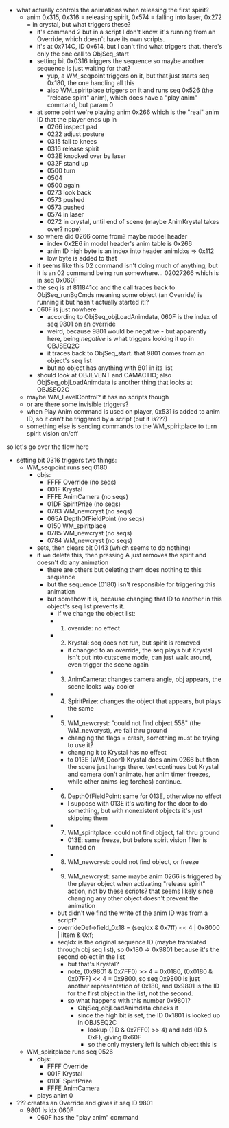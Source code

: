 - what actually controls the animations when releasing the first spirit?
    - anim 0x315, 0x316 = releasing spirit, 0x574 = falling into laser, 0x272 = in crystal, but what triggers these?
        - it's command 2 but in a script I don't know. it's running from an Override, which doesn't have its own scripts.
        - it's at 0x714C, ID 0x614, but I can't find what triggers that. there's only the one call to ObjSeq_start
        - setting bit 0x0316 triggers the sequence so maybe another sequence is just waiting for that?
            - yup, a WM_seqpoint triggers on it, but that just starts seq 0x180, the one handling all this
            - also WM_spiritplace triggers on it and runs seq 0x526 (the "release spirit" anim), which does have a "play anim" command, but param 0
        - at some point we're playing anim 0x266 which is the "real" anim ID that the player ends up in
            - 0266 inspect pad
            - 0222 adjust posture
            - 0315 fall to knees
            - 0316 release spirit
            - 032E knocked over by laser
            - 032F stand up
            - 0500 turn
            - 0504
            - 0500 again
            - 0273 look back
            - 0573 pushed
            - 0573 pushed
            - 0574 in laser
            - 0272 in crystal, until end of scene (maybe AnimKrystal takes over? nope)
        - so where did 0266 come from? maybe model header
            - index 0x2E6 in model header's anim table is 0x266
            - anim ID high byte is an index into header animIdxs => 0x112
            - low byte is added to that
        - it seems like this 02 command isn't doing much of anything, but it is an 02 command being run somewhere... 02027266 which is in seq 0x060F
        - the seq is at 811841cc and the call traces back to ObjSeq_runBgCmds meaning some object (an Override) is running it but hasn't actually started it!?
        - 060F is just nowhere
            - according to ObjSeq_objLoadAnimdata, 060F is the index of seq 9801 on an override
            - weird, because 9801 would be negative - but apparently here, being _negative_ is what triggers looking it up in OBJSEQ2C
            - it traces back to ObjSeq_start. that 9801 comes from an object's seq list
            - but no object has anything with 801 in its list
        - should look at OBJEVENT and CAMACTIO; also ObjSeq_objLoadAnimdata is another thing that looks at OBJSEQ2C
    - maybe WM_LevelControl? it has no scripts though
    - or are there some invisible triggers?
    - when Play Anim command is used on player, 0x531 is added to anim ID, so it can't be triggered by a script (but it is???)
    - something else is sending commands to the WM_spiritplace to turn spirit vision on/off

so let's go over the flow here
- setting bit 0316 triggers two things:
    - WM_seqpoint runs seq 0180
        - objs:
            - FFFF Override          (no seqs)
            - 001F Krystal
            - FFFE AnimCamera        (no seqs)
            - 01DF SpiritPrize       (no seqs)
            - 0783 WM_newcryst       (no seqs)
            - 065A DepthOfFieldPoint (no seqs)
            - 0150 WM_spiritplace
            - 0785 WM_newcryst       (no seqs)
            - 0784 WM_newcryst       (no seqs)
        - sets, then clears bit 0143 (which seems to do nothing)
        - if we delete this, then pressing A just removes the spirit and doesn't do any animation
            - there are others but deleting them does nothing to this sequence
            - but the sequence (0180) isn't responsible for triggering this animation
            - but somehow it is, because changing that ID to another in this object's seq list prevents it.
                - if we change the object list:
                - 1) override: no effect
                - 2) Krystal: seq does not run, but spirit is removed
                    - if changed to an override, the seq plays but Krystal isn't put into cutscene mode, can just walk around, even trigger the scene again
                - 3) AnimCamera: changes camera angle, obj appears, the scene looks way cooler
                - 4) SpiritPrize: changes the object that appears, but plays the same
                - 5) WM_newcryst: "could not find object 558" (the WM_newcryst), we fall thru ground
                    - changing the flags = crash, something must be trying to use it?
                    - changing it to Krystal has no effect
                    - to 013E (WM_Door1) Krystal does anim 0266 but then the scene just hangs there. text continues but Krystal and camera don't animate. her anim timer freezes, while other anims (eg torches) continue.
                - 6) DepthOfFieldPoint: same for 013E, otherwise no effect
                    - I suppose with 013E it's waiting for the door to do something, but with nonexistent objects it's just skipping them
                - 7) WM_spiritplace: could not find object, fall thru ground
                    - 013E: same freeze, but before spirit vision filter is turned on
                - 8) WM_newcryst: could not find object, or freeze
                - 9) WM_newcryst: same
            maybe anim 0266 is triggered by the player object when activating "release spirit" action, not by these scripts? that seems likely since changing any other object doesn't prevent the animation
                - but didn't we find the write of the anim ID was from a script?
                - overrideDef->field_0x18 = (seqIdx & 0x7ff) << 4 | 0x8000 | iItem & 0xf;
                - seqIdx is the original sequence ID (maybe translated through obj seq list), so 0x180 => 0x9801 because it's the second object in the list
                    - but that's Krystal?
                    - note, (0x9801 & 0x7FF0) >> 4 = 0x0180,
                            (0x0180 & 0x07FF) << 4 = 0x9800,
                            so seq 0x9800 is just another representation of 0x180,
                            and 0x9801 is the ID for the first object in the list, not the second.
                    - so what happens with this number 0x9801?
                        - ObjSeq_objLoadAnimdata checks it
                        - since the high bit is set, the ID 0x1801 is looked up in OBJSEQ2C
                            - lookup ((ID & 0x7FF0) >> 4) and add (ID & 0xF), giving 0x60F
                            - so the only mystery left is which object this is
    - WM_spiritplace runs seq 0526
        - objs:
            - FFFF Override
            - 001F Krystal
            - 01DF SpiritPrize
            - FFFE AnimCamera
        - plays anim 0
- ??? creates an Override and gives it seq ID 9801
    - 9801 is idx 060F
        - 060F has the "play anim" command
